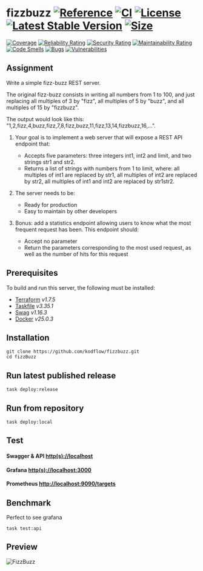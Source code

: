 # fizzbuzz [![Reference](https://pkg.go.dev/badge/github.com/kodflow/fizzbuzz.svg)](https://pkg.go.dev/github.com/kodflow/fizzbuzz) [![CI](https://img.shields.io/github/actions/workflow/status/kodflow/fizzbuzz/ci.yml?label=CI)](https://github.com/kodflow/fizzbuzz/actions/workflows/ci.yml) [![License](https://img.shields.io/github/license/kodflow/fizzbuzz?label=&cacheSeconds=1&color=blue)](https://github.com/kodflow/fizzbuzz/blob/main/LICENSE) [![Latest Stable Version](https://img.shields.io/github/v/tag/kodflow/fizzbuzz?label=&cacheSeconds=1&color=blue)](https://github.com/kodflow/fizzbuzz/releases/latest) [![Size](https://img.shields.io/docker/image-size/kodmain/fizzbuzz?label=&cacheSeconds=1&color=blue)](https://github.com/kodflow/fizzbuzz/pkgs/container/fizzbuzz)

[![Coverage](https://sonarcloud.io/api/project_badges/measure?project=kodflow_fizzbuzz&metric=coverage)](https://sonarcloud.io/project/activity?id=kodflow_fizzbuzz&graph=custom&custom_metrics=coverage)
[![Reliability Rating](https://sonarcloud.io/api/project_badges/measure?project=kodflow_fizzbuzz&metric=reliability_rating)](https://sonarcloud.io/project/issues?impactSoftwareQualities=RELIABILITY&resolved=false&id=kodflow_fizzbuzz)
[![Security Rating](https://sonarcloud.io/api/project_badges/measure?project=kodflow_fizzbuzz&metric=security_rating)](https://sonarcloud.io/project/issues?impactSoftwareQualities=SECURITY&resolved=false&id=kodflow_fizzbuzz)
[![Maintainability Rating](https://sonarcloud.io/api/project_badges/measure?project=kodflow_fizzbuzz&metric=sqale_rating)](https://sonarcloud.io/project/issues?impactSoftwareQualities=MAINTAINABILITY&resolved=false&id=kodflow_fizzbuzz)
[![Code Smells](https://sonarcloud.io/api/project_badges/measure?project=kodflow_fizzbuzz&metric=code_smells)](https://sonarcloud.io/project/issues?resolved=false&types=CODE_SMELL&id=kodflow_fizzbuzz)
[![Bugs](https://sonarcloud.io/api/project_badges/measure?project=kodflow_fizzbuzz&metric=bugs)](https://sonarcloud.io/project/issues?resolved=false&types=BUG&id=kodflow_fizzbuzz)
[![Vulnerabilities](https://sonarcloud.io/api/project_badges/measure?project=kodflow_fizzbuzz&metric=vulnerabilities)](https://sonarcloud.io/project/issues?resolved=false&types=VULNERABILITY&id=kodflow_fizzbuzz)

## Assignment
Write a simple fizz-buzz REST server.

The original fizz-buzz consists in writing all numbers from 1 to 100, and just replacing all multiples of 3 by "fizz", all multiples of 5 by "buzz", and all multiples of 15 by "fizzbuzz".

The output would look like this: "1,2,fizz,4,buzz,fizz,7,8,fizz,buzz,11,fizz,13,14,fizzbuzz,16,...".

1. Your goal is to implement a web server that will expose a REST API endpoint that:
    - ⁠Accepts five parameters: three integers int1, int2 and limit, and two strings str1 and str2.
    - ⁠Returns a list of strings with numbers from 1 to limit, where: all multiples of int1 are replaced by str1, all multiples of int2 are replaced by str2, all multiples of int1 and int2 are replaced by str1str2.

2. The server needs to be:
    - ⁠Ready for production
    - ⁠Easy to maintain by other developers

3. Bonus: add a statistics endpoint allowing users to know what the most frequent request has been. This endpoint should:
    - ⁠Accept no parameter
    - ⁠Return the parameters corresponding to the most used request, as well as the number of hits for this request

## Prerequisites
To build and run this server, the following must be installed:
 - [Terraform](https://developer.hashicorp.com/terraform/install) *v1.7.5*
 - [Taskfile](https://taskfile.dev/installation/) *v3.35.1*
 - [Swag](https://github.com/swaggo/swag#getting-started) *v1.16.3*
 - [Docker](https://docs.docker.com/desktop/) *v25.0.3*

## Installation

````
git clone https://github.com/kodflow/fizzbuzz.git
cd fizzBuzz
````

## Run latest published release
````
task deploy:release
````

## Run from repository
````
task deploy:local
````

## Test
#### Swagger & API [http(s)://localhost](http(s)://localhost)
#### Grafana [http(s)://localhost:3000](http(s)://localhost:3000)
#### Prometheus [http://localhost:9090/targets](http://localhost:9090/targets)



## Benchmark
Perfect to see grafana
````
task test:api
````

## Preview
![FizzBuzz](preview.gif)
